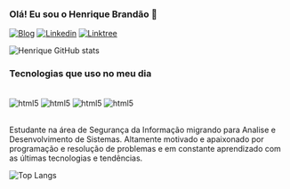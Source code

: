 ### Olá! Eu sou o Henrique Brandão 🤠

[![Blog](https://img.shields.io/badge/Instagram-E4405F?style=for-the-badge&logo=instagram&logoColor=white)](https://www.instagram.com/henriquedev_/)
[![Linkedin](https://img.shields.io/badge/LinkedIn-0077B5?style=for-the-badge&logo=linkedin&logoColor=white)](https://www.linkedin.com/in/henrique-brand%C3%A3o-de-arruda-a79375228/) 
[![Linktree](https://img.shields.io/badge/linktree-39E09B?style=for-the-badge&logo=linktree&logoColor=white)](https://linktr.ee/henriquehba) 

![Henrique GitHub stats](https://github-readme-stats.vercel.app/api?username=Henrybrand20&show_icons=true&theme=dracula)

### Tecnologias que uso no meu dia 

<div style="display: inline_block"><br/>
  <img align="center" alt="html5" src="https://img.shields.io/badge/HTML5-E34F26?style=for-the-badge&logo=html5&logoColor=white"/>
  <img align="center" alt="html5" src="https://img.shields.io/badge/CSS3-1572B6?style=for-the-badge&logo=css3&logoColor=white"/>
  <img align="center" alt="html5" src="https://img.shields.io/badge/JavaScript-F7DF1E?style=for-the-badge&logo=javascript&logoColor=black"/>
  <img align="center" alt="html5" src="https://img.shields.io/badge/Python-14354C?style=for-the-badge&logo=python&logoColor=white"/>
  

</div><br/>

Estudante na área de Segurança da Informação migrando para Analise e Desenvolvimento de Sistemas. Altamente motivado e apaixonado por programação e resolução de problemas e em constante aprendizado com as últimas tecnologias e tendências. 
<br/>

![Top Langs](https://github-readme-stats.vercel.app/api/top-langs/?username=Henrybrand20&hide_progress=true)
